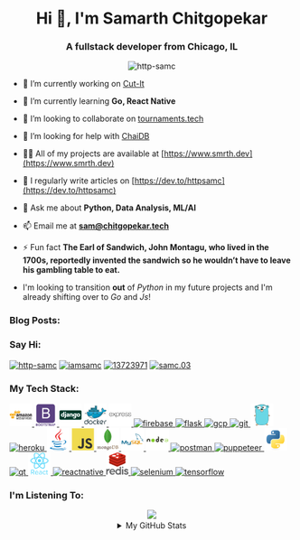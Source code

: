 <h1 align="center">Hi 👋, I'm Samarth Chitgopekar</h1>
<h3 align="center">A fullstack developer from Chicago, IL</h3>

<p align="center"> <img src="https://komarev.com/ghpvc/?username=http-samc&label=Profile%20views&color=0e75b6&style=flat" alt="http-samc" /> </p>

- 🔭 I’m currently working on [Cut-It](https://cutit.cards)

- 🌱 I’m currently learning **Go, React Native**

- 👯 I’m looking to collaborate on [tournaments.tech](http://tournaments.tech)

- 🤝 I’m looking for help with [ChaiDB](https://github.com/http-samc/chaidb)

- 👨‍💻 All of my projects are available at [https://www.smrth.dev](https://www.smrth.dev)

- 📝 I regularly write articles on [https://dev.to/httpsamc](https://dev.to/httpsamc)

- 💬 Ask me about **Python, Data Analysis, ML/AI**

- 📫 Email me at **sam@chitgopekar.tech**

- ⚡ Fun fact **The Earl of Sandwich, John Montagu, who lived in the 1700s, reportedly invented the sandwich so he wouldn’t have to leave his gambling table to eat.**

- I'm looking to transition **out** of *Python* in my future projects and I'm already shifting over to *Go* and *Js*!

### Blog Posts:
<!-- BLOG-POST-LIST:START -->
<!-- BLOG-POST-LIST:END -->

<h3 align="left">Say Hi:</h3>
<p align="left">
<a href="https://dev.to/http-samc" target="blank"><img align="center" src="https://cdn.jsdelivr.net/npm/simple-icons@3.0.1/icons/dev-dot-to.svg" alt="http-samc" height="30" width="40" /></a>
<a href="https://linkedin.com/in/iamsamc" target="blank"><img align="center" src="https://raw.githubusercontent.com/rahuldkjain/github-profile-readme-generator/master/src/images/icons/Social/linked-in-alt.svg" alt="iamsamc" height="30" width="40" /></a>
<a href="https://stackoverflow.com/users/13723971" target="blank"><img align="center" src="https://raw.githubusercontent.com/rahuldkjain/github-profile-readme-generator/master/src/images/icons/Social/stack-overflow.svg" alt="13723971" height="30" width="40" /></a>
<a href="https://instagram.com/samc.03" target="blank"><img align="center" src="https://raw.githubusercontent.com/rahuldkjain/github-profile-readme-generator/master/src/images/icons/Social/instagram.svg" alt="samc.03" height="30" width="40" /></a>
</p>

<h3 align="left">My Tech Stack:</h3>
<p align="left"> <a href="https://aws.amazon.com" target="_blank"> <img src="https://raw.githubusercontent.com/devicons/devicon/master/icons/amazonwebservices/amazonwebservices-original-wordmark.svg" alt="aws" width="40" height="40"/> </a> <a href="https://getbootstrap.com" target="_blank"> <img src="https://raw.githubusercontent.com/devicons/devicon/master/icons/bootstrap/bootstrap-plain-wordmark.svg" alt="bootstrap" width="40" height="40"/> </a> <a href="https://www.djangoproject.com/" target="_blank"> <img src="https://raw.githubusercontent.com/devicons/devicon/master/icons/django/django-original.svg" alt="django" width="40" height="40"/> </a> <a href="https://www.docker.com/" target="_blank"> <img src="https://raw.githubusercontent.com/devicons/devicon/master/icons/docker/docker-original-wordmark.svg" alt="docker" width="40" height="40"/> </a> <a href="https://expressjs.com" target="_blank"> <img src="https://raw.githubusercontent.com/devicons/devicon/master/icons/express/express-original-wordmark.svg" alt="express" width="40" height="40"/> </a> <a href="https://firebase.google.com/" target="_blank"> <img src="https://www.vectorlogo.zone/logos/firebase/firebase-icon.svg" alt="firebase" width="40" height="40"/> </a> <a href="https://flask.palletsprojects.com/" target="_blank"> <img src="https://www.vectorlogo.zone/logos/pocoo_flask/pocoo_flask-icon.svg" alt="flask" width="40" height="40"/> </a> <a href="https://cloud.google.com" target="_blank"> <img src="https://www.vectorlogo.zone/logos/google_cloud/google_cloud-icon.svg" alt="gcp" width="40" height="40"/> </a> <a href="https://git-scm.com/" target="_blank"> <img src="https://www.vectorlogo.zone/logos/git-scm/git-scm-icon.svg" alt="git" width="40" height="40"/> </a> <a href="https://golang.org" target="_blank"> <img src="https://raw.githubusercontent.com/devicons/devicon/master/icons/go/go-original.svg" alt="go" width="40" height="40"/> </a> <a href="https://heroku.com" target="_blank"> <img src="https://www.vectorlogo.zone/logos/heroku/heroku-icon.svg" alt="heroku" width="40" height="40"/> </a> <a href="https://www.java.com" target="_blank"> <img src="https://raw.githubusercontent.com/devicons/devicon/master/icons/java/java-original.svg" alt="java" width="40" height="40"/> </a> <a href="https://developer.mozilla.org/en-US/docs/Web/JavaScript" target="_blank"> <img src="https://raw.githubusercontent.com/devicons/devicon/master/icons/javascript/javascript-original.svg" alt="javascript" width="40" height="40"/> </a> <a href="https://www.mongodb.com/" target="_blank"> <img src="https://raw.githubusercontent.com/devicons/devicon/master/icons/mongodb/mongodb-original-wordmark.svg" alt="mongodb" width="40" height="40"/> </a> <a href="https://www.mysql.com/" target="_blank"> <img src="https://raw.githubusercontent.com/devicons/devicon/master/icons/mysql/mysql-original-wordmark.svg" alt="mysql" width="40" height="40"/> </a> <a href="https://nodejs.org" target="_blank"> <img src="https://raw.githubusercontent.com/devicons/devicon/master/icons/nodejs/nodejs-original-wordmark.svg" alt="nodejs" width="40" height="40"/> </a> <a href="https://postman.com" target="_blank"> <img src="https://www.vectorlogo.zone/logos/getpostman/getpostman-icon.svg" alt="postman" width="40" height="40"/> </a> <a href="https://github.com/puppeteer/puppeteer" target="_blank"> <img src="https://www.vectorlogo.zone/logos/pptrdev/pptrdev-official.svg" alt="puppeteer" width="40" height="40"/> </a> <a href="https://www.python.org" target="_blank"> <img src="https://raw.githubusercontent.com/devicons/devicon/master/icons/python/python-original.svg" alt="python" width="40" height="40"/> </a> <a href="https://www.qt.io/" target="_blank"> <img src="https://upload.wikimedia.org/wikipedia/commons/0/0b/Qt_logo_2016.svg" alt="qt" width="40" height="40"/> </a> <a href="https://reactjs.org/" target="_blank"> <img src="https://raw.githubusercontent.com/devicons/devicon/master/icons/react/react-original-wordmark.svg" alt="react" width="40" height="40"/> </a> <a href="https://reactnative.dev/" target="_blank"> <img src="https://reactnative.dev/img/header_logo.svg" alt="reactnative" width="40" height="40"/> </a> <a href="https://redis.io" target="_blank"> <img src="https://raw.githubusercontent.com/devicons/devicon/master/icons/redis/redis-original-wordmark.svg" alt="redis" width="40" height="40"/> </a> <a href="https://www.selenium.dev" target="_blank"> <img src="https://raw.githubusercontent.com/detain/svg-logos/780f25886640cef088af994181646db2f6b1a3f8/svg/selenium-logo.svg" alt="selenium" width="40" height="40"/> </a> <a href="https://www.tensorflow.org" target="_blank"> <img src="https://www.vectorlogo.zone/logos/tensorflow/tensorflow-icon.svg" alt="tensorflow" width="40" height="40"/> </a> </p>

### I'm Listening To:
<div align="center">
<img src="https://spotify-github-profile.vercel.app/api/view?uid=samarthchitgopekar2004&cover_image=true&theme=novatorem">
</div>

<details>
<summary align="center">My GitHub Stats</summary>
<br><br>
<div align="center">
<p><img align="center" src="https://github-readme-stats.vercel.app/api/top-langs?username=http-samc&show_icons=true&locale=en&layout=compact" alt="http-samc" /></p>

<p>&nbsp;<img align="center" src="https://github-readme-stats.vercel.app/api?username=http-samc&show_icons=true&locale=en" alt="http-samc" /></p>

<p><img align="center" src="https://github-readme-streak-stats.herokuapp.com/?user=http-samc&" alt="http-samc" /></p>
</div>
</details>